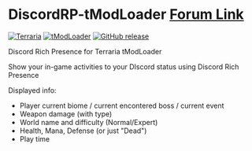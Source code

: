 # DiscordRP-tModLoader [Forum Link](https://forums.terraria.org/index.php?threads/discordrp-rich-presence-for-terraria.66146/)
[![Terraria](https://img.shields.io/badge/Terraria-tModLoader-green.svg)](https://forums.terraria.org/index.php?threads/1-3-tmodloader-a-modding-api.23726/) [![tModLoader](https://img.shields.io/badge/tModLoader-v0.11.7.5-brightgreen.svg)](https://github.com/blushiemagic/tModLoader/releases/v0.11.7.5/) [![GitHub release](https://img.shields.io/github/release/PurplefinNeptuna/DiscordRP-tModLoader.svg)](https://github.com/PurplefinNeptuna/DiscordRP-tModLoader/releases/latest)

Discord Rich Presence for Terraria tModLoader

Show your in-game activities to your DIscord status using Discord Rich Presence

Displayed info:
- Player current biome / current encontered boss / current event
- Weapon damage (with type)
- World name and difficulty (Normal/Expert)
- Health, Mana, Defense (or just "Dead")
- Play time